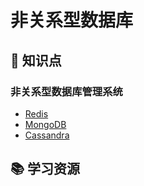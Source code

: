 非关系型数据库
==============

:memo: 知识点
-------------

### 非关系型数据库管理系统

-	[Redis](redis)
-	[MongoDB](mongodb)
-	[Cassandra](Cassandra.md)

:books: 学习资源
----------------
